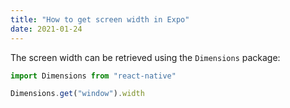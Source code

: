 ```yaml
---
title: "How to get screen width in Expo"
date: 2021-01-24
---
```

The screen width can be retrieved using the `Dimensions` package:

```javascript
import Dimensions from "react-native"

Dimensions.get("window").width
```
